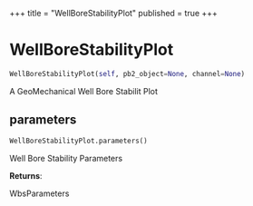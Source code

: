 +++
title = "WellBoreStabilityPlot"
published = true
+++


# WellBoreStabilityPlot
```python
WellBoreStabilityPlot(self, pb2_object=None, channel=None)
```

A GeoMechanical Well Bore Stabilit Plot



## parameters
```python
WellBoreStabilityPlot.parameters()
```
Well Bore Stability Parameters

**Returns**:

  WbsParameters
  
